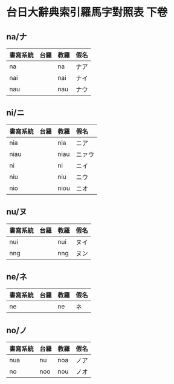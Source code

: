 # 台日大辭典索引羅馬字對照表 下卷

## na/ナ

| 書寫系統 | 台羅 | 教羅 | 假名 |
| :--- | :--- | :--- | :--- |
| na | | na | ナア |
| nai | | nai | ナイ |
| nau | | nau | ナウ |

## ni/ニ

| 書寫系統 | 台羅 | 教羅 | 假名 |
| :--- | :--- | :--- | :--- |
| nia | | nia | ニア |
| niau | | niau | ニァウ |
| ni | | ni | ニイ |
| niu | | niu | ニウ |
| nio | | niou | ニオ |

## nu/ヌ

| 書寫系統 | 台羅 | 教羅 | 假名 |
| :--- | :--- | :--- | :--- |
| nui | | nui | ヌイ |
| nng | | nng | ヌン |

## ne/ネ

| 書寫系統 | 台羅 | 教羅 | 假名 |
| :--- | :--- | :--- | :--- |
| ne | | ne | ネ |

## no/ノ

| 書寫系統 | 台羅 | 教羅 | 假名 |
| :--- | :--- | :--- | :--- |
| nua | nu | noa | ノア |
| no | noo | nou | ノオ |
